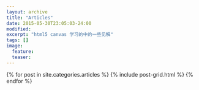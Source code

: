 ```yaml
---
layout: archive
title: "Articles"
date: 2015-05-30T23:05:03-24:00
modified:
excerpt: "html5 canvas 学习的中的一些见解"
tags: []
image:
  feature:
  teaser:
---
```


<div class="tiles">
{% for post in site.categories.articles %}
  {% include post-grid.html %}
{% endfor %}
</div><!-- /.tiles -->